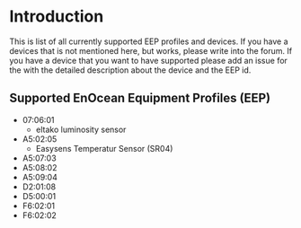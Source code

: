 # Introduction #

This is list of all currently supported EEP profiles and devices. If you have a devices that is not mentioned here, but works, please write into the forum.
If you have a device that you want to have supported please add an issue for the with the detailed description about the device and the EEP id.


## Supported EnOcean Equipment Profiles (EEP) ##

  * 07:06:01
    * eltako luminosity sensor
  * A5:02:05
    * Easysens Temperatur Sensor (SR04)
  * A5:07:03
  * A5:08:02
  * A5:09:04
  * D2:01:08
  * D5:00:01
  * F6:02:01
  * F6:02:02